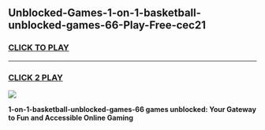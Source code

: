 
## Unblocked-Games-1-on-1-basketball-unblocked-games-66-Play-Free-cec21
<h3>
<a href="https://premium76.site?title=1-on-1-basketball-unblocked-games-66&ref=23A">CLICK TO PLAY</a></h3>
<hr>

<h3>
<a href="https://premium76.site?title=1-on-1-basketball-unblocked-games-66&ref=23A">CLICK 2 PLAY</a>
  
</h3>

<a href="https://premium76.site?title=1-on-1-basketball-unblocked-games-66&ref=23A"><img src="https://clearcache.store/games.png"></a>


**1-on-1-basketball-unblocked-games-66 games unblocked: Your Gateway to Fun and Accessible Online Gaming**
